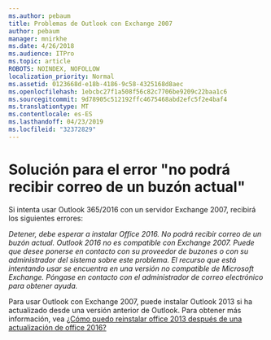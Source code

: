 ```yaml
---
ms.author: pebaum
title: Problemas de Outlook con Exchange 2007
author: pebaum
manager: mnirkhe
ms.date: 4/26/2018
ms.audience: ITPro
ms.topic: article
ROBOTS: NOINDEX, NOFOLLOW
localization_priority: Normal
ms.assetid: 0123668d-e18b-4186-9c58-4325168d8aec
ms.openlocfilehash: 1ebcbc27f1a508f56c82c7706be9209c22baa1c6
ms.sourcegitcommit: 9d78905c512192ffc4675468abd2efc5f2e4baf4
ms.translationtype: MT
ms.contentlocale: es-ES
ms.lasthandoff: 04/23/2019
ms.locfileid: "32372829"
---
```

# <a name="solution-for-error-you-wont-be-able-to-receive-mail-from-a-current-mailbox"></a>Solución para el error "no podrá recibir correo de un buzón actual"
Si intenta usar Outlook 365/2016 con un servidor Exchange 2007, recibirá los siguientes errores:

*Detener, debe esperar a instalar Office 2016. No podrá recibir correo de un buzón actual. Outlook 2016 no es compatible con Exchange 2007. Puede que desee ponerse en contacto con su proveedor de buzones o con su administrador del sistema sobre este problema. El recurso que está intentando usar se encuentra en una versión no compatible de Microsoft Exchange. Póngase en contacto con el administrador de correo electrónico para obtener ayuda.*

Para usar Outlook con Exchange 2007, puede instalar Outlook 2013 si ha actualizado desde una versión anterior de Outlook. Para obtener más información, vea [¿Cómo puedo reinstalar office 2013 después de una actualización de office 2016?](https://support.office.com/article/a6ca92f4-cbb4-4609-9fdb-f8d3dd6812f3)